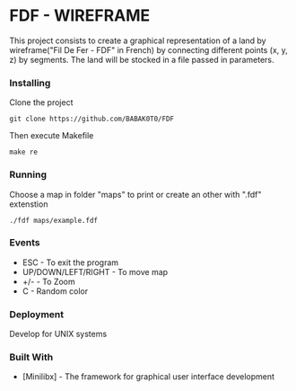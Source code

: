 # FDF - WIREFRAME

This project consists to create a graphical representation of a land by wireframe("Fil De Fer - FDF" in French) by connecting different points (x, y, z) by segments.
The land will be stocked in a file passed in parameters.

### Installing

Clone the project

```
git clone https://github.com/BABAK0T0/FDF
```

Then execute Makefile

```
make re
```

### Running

Choose a map in folder "maps" to print or create an other with ".fdf" extenstion

```
./fdf maps/example.fdf
```

### Events

* ESC						-	To exit the program
* UP/DOWN/LEFT/RIGHT		-	To move map
* +/-						-	To Zoom
* C							-	Random color


### Deployment

Develop for UNIX systems

### Built With

* [Minilibx] - The framework for graphical user interface development

